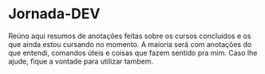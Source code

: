 # Jornada-DEV
Reúno aqui resumos de anotações feitas sobre os cursos concluidos e os que ainda estou cursando no momento. A maioria será com anotações do que entendi, comandos úteis e coisas que fazem sentido pra mim. Caso lhe ajude, fique a vontade para utilizar tambem. 
